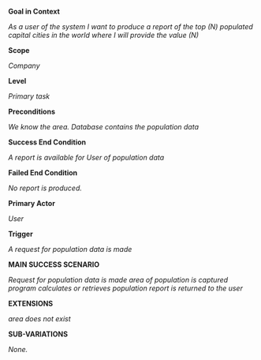 **Goal in Context**

_As a user of the system I want to produce a report of the top (N) populated capital cities in the world where I will provide the value (N)_

**Scope**

_Company_

**Level**

_Primary task_

**Preconditions**

_We know the area. Database contains the population data_

**Success End Condition**

_A report is available for User of population data_

**Failed End Condition**

_No report is produced._

**Primary Actor**

_User_

**Trigger**

_A request for population data is made_

**MAIN SUCCESS SCENARIO**

_Request for population data is made
area of population is captured
program calculates or retrieves population
report is returned to the user_

**EXTENSIONS**

_area does not exist_

**SUB-VARIATIONS**

_None._